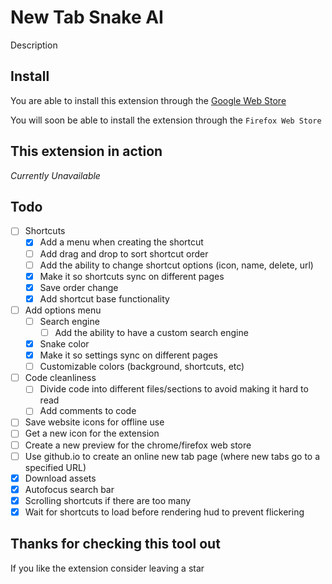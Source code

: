 # New Tab Snake AI
Description

## Install
You are able to install this extension through the [Google Web Store](https://chrome.google.com/webstore/detail/new-tab-snake-ai/ngjmagheegdkpejmnmjhpddloimnednh)

You will soon be able to install the extension through the `Firefox Web Store`

## This extension in action
<i>Currently Unavailable</i>

## Todo
* [ ] Shortcuts
    * [X] Add a menu when creating the shortcut
    * [ ] Add drag and drop to sort shortcut order
    * [ ] Add the ability to change shortcut options (icon, name, delete, url)
    * [X] Make it so shortcuts sync on different pages
    * [X] Save order change
    * [X] Add shortcut base functionality
* [ ] Add options menu
    * [ ] Search engine
        * [ ] Add the ability to have a custom search engine
    * [X] Snake color
    * [X] Make it so settings sync on different pages
    * [ ] Customizable colors (background, shortcuts, etc)
* [ ] Code cleanliness
    * [ ] Divide code into different files/sections to avoid making it hard to read
    * [ ] Add comments to code

* [ ] Save website icons for offline use
* [ ] Get a new icon for the extension
* [ ] Create a new preview for the chrome/firefox web store
* [ ] Use github.io to create an online new tab page (where new tabs go to a specified URL)
* [X] Download assets
* [X] Autofocus search bar
* [X] Scrolling shortcuts if there are too many
* [X] Wait for shortcuts to load before rendering hud to prevent flickering

## Thanks for checking this tool out
If you like the extension consider leaving a star